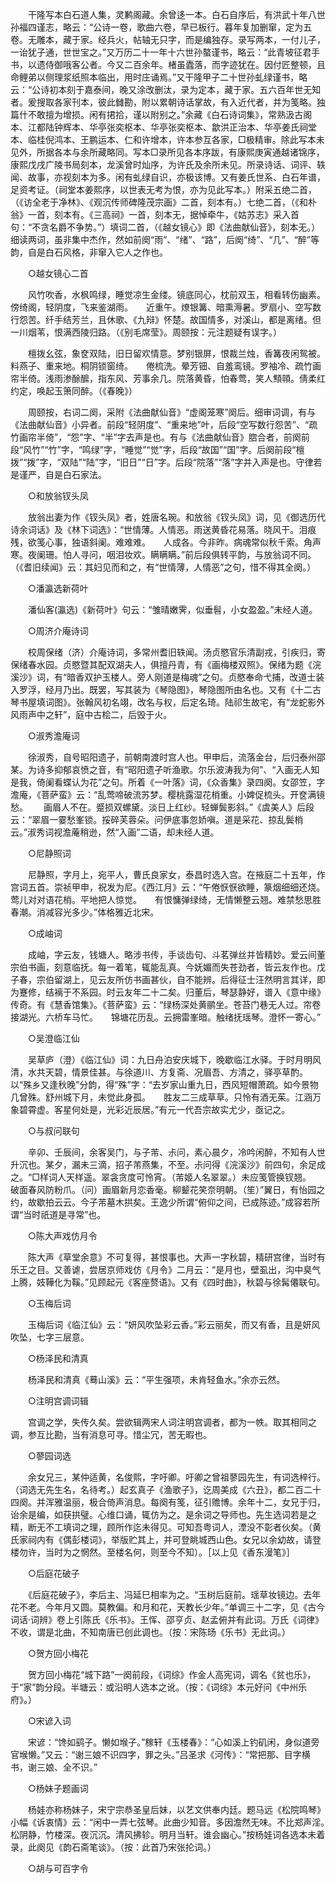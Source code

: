 <!-- { "loadSidebar": true } -->
　　干隆写本白石道人集，灵鹣阁藏。余曾迻一本。白石自序后，有洪武十年八世孙福四谨志，略云：“公诗一卷，歌曲六卷，早已板行。暮年复加删窜，定为五卷。无雕本，藏于家。经兵火，帖轴无只字，而是编独存。录写两本，一付儿子，一诒犹子通，世世宝之。”又万历二十一年十六世孙螯谨书，略云：“此青坡征君手书，以遗侍御哦客公者。今又二百余年。楮虽蠹落，而字迹犹在。因付匠整顿，且命鲤弟以侧理浆纸照本临出，用时庄诵焉。”又干隆甲子二十世孙虬绿谨书，略云：“公诗初本刻于嘉泰间，晚又涂改删汰，录为定本，藏于家。五六百年世无知者。爰搜取各家刊本，彼此雠勘，附以累朝诗话掌故，有入近代者，并为笺略。独篇什不敢擅为增损。闲有捃拾，谨以附别之。”余藏《白石诗词集》，常熟汲古阁本、江都陆钟辉本、华亭张奕枢本、华亭张奕枢本、歙洪正治本、华亭姜氏祠堂本、临桂倪鸿本、王鹏运本、仁和许增本，许本参互各家，□极精审。除此写本未见外，所据各本与余所藏略同。写本□录所见各本序跋，有康熙庚寅通越诸锦序，康熙戊戌广陵书局刻本，龙溪曾时灿序，为许氏及余所未见。所录诗话、词评、轶闻、故事，亦视刻本为多。闲有虬绿自识，亦极该博。又有姜氏世系、白石年谱，足资考证。（祠堂本姜熙序，以世表无考为恨，亦为见此写本。）附采五绝二首，（《访全老于净林》、《观沉传师碑隆茂宗画》二首，刻本有。）七绝二首，（《和朴翁》一首，刻本有。《三高祠》一首，刻本无，据悼牵牛，《姑苏志》采入首句：“不贪名爵不争势。”）填词二首，（《越女镜心》即《法曲献仙音》，刻本无。）细读两词，虽非集中杰作，然如前阕“雨”、“绪”、“路”，后阕“绮”、“几”、“醉”等韵，自是白石风格，非窜入它人之作也。 

　　○越女镜心二首 

　　风竹吹香，水枫鸣绿，睡觉凉生金缕。镜底同心，枕前双玉，相看转伤幽素。傍绮阁，轻阴度，飞来鉴湖雨。　　近重午。燎银篝、暗熏溽暑。罗扇小、空写数行怨苦。纤手结芳兰，且休歌、《九辩》怀楚。故国情多，对溪山，都是离绪。但一川烟苇，恨满西陵归路。（《别毛席莹》。周颐按：元注题疑有误字。） 

　　檀拨幺弦，象奁双陆，旧日留欢情意。梦别银屏，恨裁兰烛，香篝夜闲鸳被。料燕子、重来地。桐阴锁窗绮。　　倦梳洗。晕芳钿、自羞鸾镜。罗袖冷、疏竹画帘半倚。浅雨渗酴醿，指东风、芳事余几。院落黄昏，怕春莺，笑人顦顇。倩柔红约定，唤起玉箫同醉。（《春晚》） 

　　周颐按，右词二阕，采附《法曲献仙音》“虚阁笼寒”阕后。细审词调，有与《法曲献仙音》小异者。前段“轻阴度”、“重来地”叶，后段“空写数行怨苦”、“疏竹画帘半倚”，“怨”字、“半”字去声是也。有与《法曲献仙音》脗合者，前阕前段“风竹”“竹”字，“鸣绿”字，“睡觉”“觉”字，后段“故国”“国”字。后阕前段“檀拨”“拨”字，“双陆”“陆”字，“旧日”“日”字。后段“院落”“落”字并入声是也。守律若是谨严，自是白石家法。 

　　○和放翁钗头凤 

　　放翁出妻为作《钗头凤》者，姓唐名琬。和放翁《钗头凤》词，见《御选历代诗余词话》及《林下词选》：“世情薄。人情恶。雨送黄昏花易落。晓风干。泪痕残，欲笺心事，独语斜阑。难难难。　　人成各。今非昨。病魂常似秋千索。角声寒。夜阑珊。怕人寻问，咽泪妆欢。瞒瞒瞒。”前后段俱转平韵，与放翁词不同。（《耆旧续闻》云：其妇见而和之，有“世情薄，人情恶”之句，惜不得其全阕。） 

　　○潘瀛选新荷叶 

　　潘仙客(瀛选)《新荷叶》句云：“雏晴嫩霁，似垂髫，小女盈盈。”未经人道。 

　　○周济介庵诗词 

　　校周保绪（济）介庵诗词，多常州耆旧轶闻。汤贞愍官乐清副戎，引疾归，寄保绪春水园。贞愍暨其配双湖夫人，俱擅丹青，有《画梅楼双照》。保绪为题《浣溪沙》词，有“暗香双护玉楼人。旁人刚道是梅魂”之句。贞愍奉命弋捕，改道士装入罗浮，经月乃出。既罢，写其装为《琴隐图》，琴隐图所由名也。又有《十二古琴书屋填词图》。张翰风初名翊，改名与权，后定名琦。陆祁生故宅，有“龙蛇影外风雨声中之轩”，庭中古桧二，后毁于火。 

　　○淑秀澹庵词 

　　徐淑秀，自号昭阳遗孑，前朝南渡时宫人也。甲申后，流落金台，后归泰州邵某。为诗多抑郁哀愤之音，有“昭阳遗孑听渔歌。尔乐波涛我为何”、“入画无人知是我，倚阑看蝶认为花”之句。所着《一叶落》词，《众香集》录四阕。女邵笠，字澹庵，《菩萨蛮》云：“乱莺啼破流苏梦。樱桃露湿花梢重。小婢促梳头。开奁满镜愁。　　 画眉人不在。蹙损双螺黛。淡日上红纱。轻蝉鬓影斜。”《虞美人》后段云：“翠眉一霎愁峯锁。挼碎芙蓉朵。问伊底事忽娇嗔。道是采花、掠乱鬓梢云。”淑秀词视澹蓭稍逊，然“入画”二语，却未经人道。 

　　○尼静照词 

　　尼静照，字月上，宛平人，曹氏良家女，泰昌时选入宫。在掖庭二十五年，作宫词五首。崇祯甲申，祝发为尼。《西江月》云：“午倦恹恹欲睡，篆烟细细还烧。莺儿对对语花梢。平地把人惊觉。　　有恨慵弹绿绮，无情懒整云翘。难禁愁思胜春潮。消减容光多少。”体格雅近北宋。 

　　○成岫词 

　　成岫，字云友，钱塘人。略涉书传，手谈齿句、斗茗弹丝并皆精妙。爱云间董宗伯书画，刻意临抚。每一着笔，辄能乱真。今妩媚而失苍劲者，皆云友作也。戊子春，宗伯留湖上，见云友所仿书画甚伙，自不能辨。后得征士汪然明言其详，即为蹇修，结褵于不系园。时云友年二十二矣。归董后，琴瑟静好，谱入《意中缘》传奇。有《慧香馆集》。《菩萨蛮》云：“绿杨深处黄鹂坐。苍苔门巷无人过。帘卷接湖光。六桥车马忙。　　锦塘花历乱。云拥雷峯暗。触绪抚瑶琴。澄怀一寄心。” 

　　○吴澄临江仙 

　　吴草庐（澄）《临江仙》词：九日舟泊安庆城下，晚歇临江水驿。于时月明风清，水共天碧，情景佳甚。与徐道川、方复斋、况眉吾、方清之，驿亭草酌。以“殊乡又逢秋晚”分韵，得“殊”字：“去岁家山重九日，西风短帽萧疏。如今景物几曾殊。舒州城下月，未觉此身孤。　　胜友二三成草草。只怜有酒无茱。江涵万象碧霄虚。客星何处是，光彩近辰居。”有元一代吾宗故实尤少，亟记之。 

　　○与叔问联句 

　　辛卯、壬辰间，余客吴门，与子芾、尗问，素心晨夕，冷吟闲醉，不知有人世升沉也。某夕，漏未三滴，招子芾燕集，不至。尗问得《浣溪沙》前四句，余足成之。“□样词人天样遥。翠衾贪度可怜宵。（芾姬人名翠翠。）未应笺管换钗翘。　　破面春风防粉爪。（问）画眉新月恋香毫。柳颦花笑奈明朝。（笙）”翼日，有怡园之约，故歇拍云云。今子芾墓木拱矣。王逸少所谓“俯仰之间，已成陈迹。”成容若所谓“当时祇道是寻常”也。 

　　○陈大声戏仿月令 

　　陈大声《草堂余意》不可复得，甚恨事也。大声一字秋碧，精研宫律，当时有乐王之目。又善谑，尝居京师戏仿《月令》二月云：“是月也，壁虱出，沟中臭气上腾，妓鞾化为鞵。”见顾起元《客座赘语》。又有《四时曲》，秋碧与徐髯僊联句。 

　　○玉梅后词 

　　玉梅后词《临江仙》云：“妍风吹坠彩云香。”彩云丽矣，而又有香，且是妍风吹坠，七字三层意。 

　　○杨泽民和清真 

　　杨泽民和清真《蓦山溪》云：“平生强项，未肯轻鱼水。”余亦云然。 

　　○注明宫调词辑 

　　宫调之学，失传久矣。尝欲辑两宋人词注明宫调者，都为一帙。取其相同之调，参互比勘，当有消息可寻。惜尘冗，苦无暇也。 

　　○蓼园词选 

　　余女兄三，某仲适黄，名俊熙，字吁卿。吁卿之曾祖蓼园先生，有词选梓行。（词选无先生名，名待考。）起玄真子《渔歌子》，讫周美成《六丑》，都二百二十四阕。并浑雅温丽，极合倚声消息。每阕有笺，征引赡博。余年十二，女兄于归，诒余是编，如获拱璧。心维口诵，辄仿为之。是余词之导师也。先生选词若是之精，断无不工填词之理，顾所作迄未得见。可知吾粤词人，湮没不彰者伙矣。（黄氏家祠内有《偶彭楼词》，举版贮其上，并可登眺城西山色。女兄以余幼故，请登楼勿许，当时为之惘然。至楼名何，则至今不知）。［以上见《香东漫笔》］ 

　　○后庭花破子 

　　《后庭花破子》，李后主、冯延巳相率为之。“玉树后庭前。瑶草妆镜边。去年花不老。今年月又圆。莫教偏。和月和花，天教长少年。”单调三十二字，见《古今词话·词辨》卷上引陈氏《乐书》。王恽、邵亨贞、赵孟俯并有此词。万氏《词律》不收，谓是北曲，不知南唐已创此调也。（按：宋陈旸《乐书》无此词。） 

　　○贺方回小梅花 

　　贺方回小梅花“城下路”一阕前段，《词综》作金人高宪词，调名《贫也乐》，于“家”韵分段。半塘云：或沿明人选本之讹。（按：《词综》本元好问《中州乐府》。） 

　　○宋谚入词 

　　宋谚：“馋如鹞子。懒如堠子。”稼轩《玉楼春》：“心如溪上钓矶闲，身似道旁官堠懒。”又云：“谢三娘不识四字，罪之头。”吕圣求《河传》：“常把那、目字横书，谢三娘、全不识。” 

　　○杨妹子题画词 

　　杨娃亦称杨妹子，宋宁宗恭圣皇后妹，以艺文供奉内廷。题马远《松院鸣琴》小幅《诉衷情》云：“闲中一弄七弦琴。此曲少知音。多因澹然无味。不比郑声淫。　　松阴静，竹楼深。夜沉沉。清风拂轸。明月当轩。谁会幽心。”按杨娃词各选本未着录，此阕见《韵石斋笔谈》。（按：此首乃宋张抡词。） 

　　○胡与可百字令 

